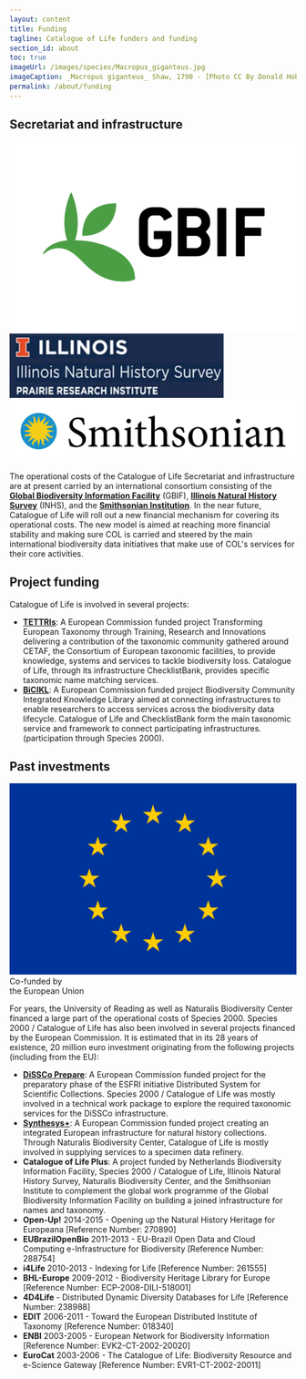 ```yaml
---
layout: content
title: Funding
tagline: Catalogue of Life funders and funding
section_id: about
toc: true
imageUrl: /images/species/Macropus_giganteus.jpg
imageCaption: _Macropus giganteus_ Shaw, 1790 - [Photo CC By Donald Hobern](https://www.flickr.com/photos/dhobern/4033452983)
permalink: /about/funding
---
```


## Secretariat and infrastructure

<div class="partners">
    <a href="https://www.gbif.org/" target="_null"><img src="/images/logos/GBIF-2015-full.png"></a>
    <a href="https://inhs.illinois.edu/" target="_null"><img src="/images/logos/INHS.jpg"></a>
    <a href="https://si.edu/" target="_null"><img src="/images/logos/Smithsonian.svg"></a>
</div>

The operational costs of the Catalogue of Life Secretariat and infrastructure are at present carried by an international consortium consisting of the **[Global Biodiversity Information Facility](https://www.gbif.org/)** (GBIF), **[Illinois Natural History Survey](https://inhs.illinois.edu/)** (INHS), and the **[Smithsonian Institution](https://si.edu/)**. In the near future, Catalogue of Life will roll out a new financial mechanism for covering its operational costs. The new model is aimed at reaching more financial stability and making sure COL is carried and steered by the main international biodiversity data initiatives that make use of COL's services for their core activities.   

## Project funding
Catalogue of Life is involved in several projects:

* **[TETTRIs](https://tettris.eu/the-project/)**: A European Commission funded project Transforming European Taxonomy through Training, Research and Innovations delivering a contribution of the taxonomic community gathered around CETAF, the Consortium of European taxonomic facilities, to provide knowledge, systems and services to tackle biodiversity loss. Catalogue of Life, through its infrastructure ChecklistBank, provides specific taxonomic name matching services.
* **[BiCIKL](https://bicikl-project.eu/)**: A European Commission funded project Biodiversity Community Integrated Knowledge Library aimed at connecting infrastructures to enable researchers to access services across the biodiversity data lifecycle. Catalogue of Life and ChecklistBank form the main taxonomic service and framework to connect participating infrastructures. (participation through Species 2000).

## Past investments
<div class="eu-logo"><a href="https://https://europa.eu/european-union/index_en/" target="_null"><img src="/images/logos/EU.svg"></a><div class="caption">Co-funded by<br/>the European Union</div></div>

For years, the University of Reading as well as Naturalis Biodiversity Center financed a large part of the operational costs of Species 2000. Species 2000 / Catalogue of Life has also been involved in several projects financed by the European Commission. It is estimated that in its 28 years of existence, 20 million euro investment originating from the following projects (including from the EU):

* **[DiSSCo Prepare](https://www.dissco.eu/prepare/)**: A European Commission funded project for the preparatory phase of the ESFRI initiative Distributed System for Scientific Collections. Species 2000 / Catalogue of Life was mostly involved in a technical work package to explore the required taxonomic services for the DiSSCo infrastructure.
* **[Synthesys+](https://www.synthesys.info/)**: A European Commission funded project creating an integrated European infrastructure for natural history collections. Through Naturalis Biodiversity Center, Catalogue of Life is mostly involved in supplying services to a specimen data refinery. 
* **Catalogue of Life Plus**: A project funded by Netherlands Biodiversity Information Facility, Species 2000 / Catalogue of Life, Illinois Natural History Survey, Naturalis Biodiversity Center, and the Smithsonian Institute to complement the global work programme of the Global Biodiversity Information Facility on building a joined infrastructure for names and taxonomy.
* **Open-Up!** 2014-2015 - Opening up the Natural History Heritage for Europeana [Reference Number: 270890]
* **EUBrazilOpenBio** 2011-2013 - EU-Brazil Open Data and Cloud Computing e-Infrastructure for Biodiversity [Reference Number: 288754]
* **i4Life** 2010-2013 - Indexing for Life [Reference Number: 261555]
* **BHL-Europe** 2009-2012 - Biodiversity Heritage Library for Europe [Reference Number: ECP-2008-DILI-518001]
* **4D4Life** - Distributed Dynamic Diversity Databases for Life [Reference Number: 238988]
* **EDIT** 2006-2011 - Toward the European Distributed Institute of Taxonomy [Reference Number: 018340]
* **ENBI** 2003-2005 - European Network for Biodiversity Information [Reference Number: EVK2-CT-2002-20020]
* **EuroCat** 2003-2006 - The Catalogue of Life: Biodiversity Resource and e-Science Gateway [Reference Number: EVR1-CT-2002-20011]
